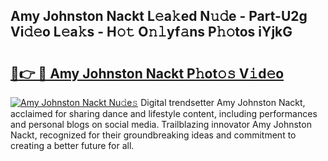 ## Amy Johnston Nackt L𝚎a𝚔ed N𝚞𝚍e - Part-U2g Vi𝚍𝚎o L𝚎a𝚔s - H𝚘𝚝 O𝚗𝚕yf𝚊ns P𝚑𝚘tos iYjkG

# <h2><a href="http://kfdnriu.oniu.top/?m=Amy+Johnston+Nackt">🔗👉 🔴 Amy Johnston Nackt P𝚑ot𝚘𝚜 V𝚒d𝚎o</a></h2>

[![Amy Johnston Nackt Nu𝚍e𝚜](https://i.imgur.com/0qMVB7G.gif)](http://kfdnriu.oniu.top/?m=Amy+Johnston+Nackt)
Digital trendsetter Amy Johnston Nackt, acclaimed for sharing dance and lifestyle content, including performances and personal blogs on social media. Trailblazing innovator Amy Johnston Nackt, recognized for their groundbreaking ideas and commitment to creating a better future for all.  
